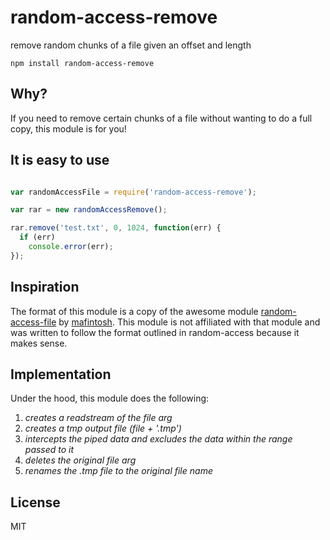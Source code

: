 # random-access-remove

remove random chunks of a file given an offset and length

	npm install random-access-remove

## Why?

If you need to remove certain chunks of a file without wanting to do a full copy, this module is for you!

## It is easy to use

``` js

var randomAccessFile = require('random-access-remove');

var rar = new randomAccessRemove();

rar.remove('test.txt', 0, 1024, function(err) {
  if (err)
    console.error(err);
});

```
## Inspiration

The format of this module is a copy of the awesome module [random-access-file](https://github.com/mafintosh/random-access-file) by [mafintosh](https://github.com/mafintosh).  This module is not affiliated with that module and was written to follow the format outlined in random-access because it makes sense.

## Implementation

Under the hood, this module does the following:
1. *creates a readstream of the file arg*
2. *creates a tmp output file (file + '.tmp')*
3. *intercepts the piped data and excludes the data within the range passed to it*
4. *deletes the original file arg*
5. *renames the .tmp file to the original file name*

## License

MIT
